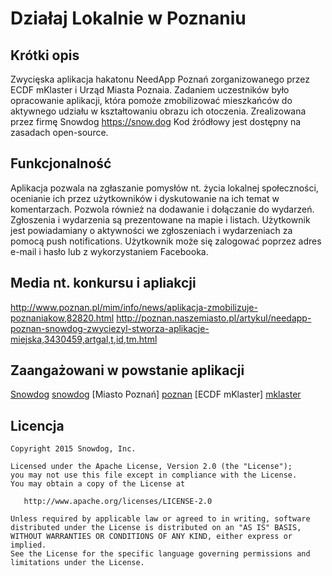 Działaj Lokalnie w Poznaniu
===========================

Krótki opis
-----------

Zwycięska aplikacja hakatonu NeedApp Poznań zorganizowanego przez ECDF mKlaster i Urząd Miasta Poznaia. Zadaniem uczestników było opracowanie aplikacji, która pomoże zmobilizować mieszkańców do aktywnego udziału w kształtowaniu obrazu ich otoczenia. Zrealizowana przez firmę Snowdog https://snow.dog Kod źródłowy jest dostępny na zasadach open-source.

Funkcjonalność
--------------

Aplikacja pozwala na zgłaszanie pomysłów nt. życia lokalnej społeczności, ocenianie ich przez użytkowników i dyskutowanie na ich temat w komentarzach. 
Pozwola również na dodawanie i dołączanie do wydarzeń. 
Zgłoszenia i wydarzenia są prezentowane na mapie i listach.
Użytkownik jest powiadamiany o aktywności we zgłoszeniach i wydarzeniach za pomocą push notifications.
Użytkownik może się zalogować poprzez adres e-mail i hasło lub z wykorzystaniem Facebooka.



Media nt. konkursu i apliakcji
------------------------------

http://www.poznan.pl/mim/info/news/aplikacja-zmobilizuje-poznaniakow,82820.html
http://poznan.naszemiasto.pl/artykul/needapp-poznan-snowdog-zwyciezyl-stworza-aplikacje-miejska,3430459,artgal,t,id,tm.html


Zaangażowani w powstanie aplikacji
----------------------------------

[Snowdog] [snowdog]
[Miasto Poznań] [poznan]
[ECDF mKlaster] [mklaster]


Licencja
--------

    Copyright 2015 Snowdog, Inc.

    Licensed under the Apache License, Version 2.0 (the "License");
    you may not use this file except in compliance with the License.
    You may obtain a copy of the License at

       http://www.apache.org/licenses/LICENSE-2.0

    Unless required by applicable law or agreed to in writing, software
    distributed under the License is distributed on an "AS IS" BASIS,
    WITHOUT WARRANTIES OR CONDITIONS OF ANY KIND, either express or implied.
    See the License for the specific language governing permissions and
    limitations under the License.
    
[snowdog]: https://snow.dog
[poznan]: http://www.poznan.pl
[mklaster]: http://mklaster.pl
